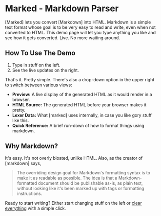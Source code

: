 Marked - Markdown Parser
========================

[Marked] lets you convert [Markdown] into HTML.  Markdown is a simple text format whose goal is to be very easy to read and write, even when not converted to HTML.  This demo page will let you type anything you like and see how it gets converted.  Live.  No more waiting around.

How To Use The Demo
-------------------

1. Type in stuff on the left.
2. See the live updates on the right.

That's it.  Pretty simple.  There's also a drop-down option in the upper right to switch between various views:

- **Preview:**  A live display of the generated HTML as it would render in a browser.
- **HTML Source:**  The generated HTML before your browser makes it pretty.
- **Lexer Data:**  What [marked] uses internally, in case you like gory stuff like this.
- **Quick Reference:**  A brief run-down of how to format things using markdown.

Why Markdown?
-------------

It's easy.  It's not overly bloated, unlike HTML.  Also, as the creator of [markdown] says,

> The overriding design goal for Markdown's
> formatting syntax is to make it as readable
> as possible. The idea is that a
> Markdown-formatted document should be
> publishable as-is, as plain text, without
> looking like it's been marked up with tags
> or formatting instructions.

Ready to start writing?  Either start changing stuff on the left or
[clear everything](?text=) with a simple click.
